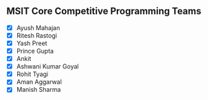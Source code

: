 ## MSIT Core Competitive Programming Teams
- [x] Ayush Mahajan  
- [x] Ritesh Rastogi
- [x] Yash Preet
- [x] Prince Gupta
- [x] Ankit
- [x] Ashwani Kumar Goyal
- [x] Rohit Tyagi
- [x] Aman Aggarwal
- [x] Manish Sharma
